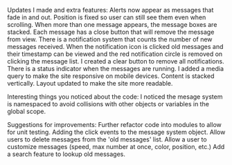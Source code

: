Updates I made and extra features:
Alerts now appear as messages that fade in and out.  Position is fixed so user can still see them even when scrolling.
When more than one message appears, the message boxes are stacked.
Each message has a close button that will remove the message from view.
There is a notification system that counts the number of new messages received.  When the notification icon is clicked old messages and their timestamp can be viewed and the red notification circle is removed on clicking the message list.
I created a clear button to remove all notifications.
There is a status indicator when the messages are running.
I added a media query to make the site responsive on mobile devices. Content is stacked vertically.
Layout updated to make the site more readable.

Interesting things you noticed about the code:
I noticed the mesage system is namespaced to avoid collisions with other objects or variables in the global scope. 

Suggestions for improvements:
Further refactor code into modules to allow for unit testing.
Adding the click events to the message system object.
Allow users to delete messages from the 'old messages' list.
Allow a user to customize messages (speed, max number at once, color, position, etc.)
Add a search feature to lookup old messages.

